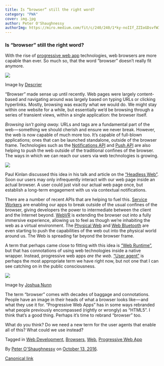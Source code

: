 ```yaml
---
title: Is “browser” still the right word?
category: "PWA"
cover: img.jpg
author: Peter O'Shaughnessy
authorImg: https://miro.medium.com/fit/c/240/240/1*ky-noIIf_ZZIoGDsvfW3AA.jpeg
---
```


### Is “browser” still the right word?

With the rise of [progressive web app](https://www.smashingmagazine.com/2016/09/the-building-blocks-of-progressive-web-apps/) technologies, web browsers are more capable than ever. So much so, that the word “browser” doesn’t really fit anymore.

![](https://cdn-images-1.medium.com/max/600/1*hnYvoNDhV2Jg_uTv-F2_IA.jpeg)

Image by [Descrier](http://descrier.co.uk/)

“Browser” made sense up until recently. Web pages were largely content-based and navigating around was largely based on typing URLs or clicking hyperlinks. Mostly, browsing was exactly what we would do. We might stay within one website for a while, but essentially we’d be browsing through a series of transient views, within a single application: the browser itself.

_Browsing isn’t going away._ URLs and <a> tags are a fundamental part of the web — something we should cherish and ensure we never break. However, the web is now capable of much more too. It’s capable of full-blown applications; ones that can be launched standalone, outside of the browser frame. Technologies such as the [Notifications API](https://developer.mozilla.org/en-US/docs/Web/API/Notifications_API) and [Push API](https://www.w3.org/TR/push-api/) are also helping to push the web outside of the traditional confines of the browser. The ways in which we can reach our users via web technologies is growing.

![](https://cdn-images-1.medium.com/max/800/1*IHvqpYlTUITHYAs4ZH1vbA.png)

Paul Kinlan discussed this idea in his talk and article on the [“Headless Web”](https://paul.kinlan.me/the-headless-web/). Soon our users may only infrequently interact with our web page inside an actual browser. A user could just visit our actual web page once, but establish a long-term engagement with us via contextual notifications.

There are a number of recent APIs that are helping to fuel this. [Service Workers](https://developer.mozilla.org/en/docs/Web/API/Service_Worker_API) are enabling our apps to break outside of the usual confines of the browser, giving developers the power to intermediate between the client and the Internet beyond. [WebVR](https://webvr.info/) is extending the browser out into a fully immersive experience, allowing us to feel as though we’re inhabiting the web as a virtual environment. The [Physical Web](https://google.github.io/physical-web/) and [Web Bluetooth](https://developer.mozilla.org/en-US/docs/Web/API/Web_Bluetooth_API) are even starting to push the capabilities of the web out into the physical world around us. The Web is spreading far beyond the browser frame.

A term that perhaps came close to fitting with this idea is [“Web Runtime”](https://wiki.mozilla.org/Apps/WebRT), but that has connotations of using web technologies inside a native wrapper. Instead, progressive web apps _are the web_. [“User agent”](https://en.wikipedia.org/wiki/User_agent) is perhaps the most appropriate term we have right now, but not one that I can see catching on in the public consciousness.

![](https://cdn-images-1.medium.com/max/600/1*_QnuINukIw1MxkGKqvJSew.png)

Image by [Joshua Nunn](https://www.flickr.com/photos/joshnunn)

The term “browser” comes with decades of baggage and connotations. People have an image in their heads of what a browser looks like — and what they use it for. “Progressive Web Apps” has in some ways rebranded what people previously encompassed (rightly or wrongly) as “HTML5”. I think that’s a good thing. Perhaps it’s time to rebrand “browser” too.

What do you think? Do we need a new term for the user agents that enable all of this? What could we use instead?

Tagged in [Web Development](https://medium.com/tag/web-development), [Browsers](https://medium.com/tag/browsers), [Web](https://medium.com/tag/web), [Progressive Web App](https://medium.com/tag/progressive-web-app)

By [Peter O'Shaughnessy](https://medium.com/@poshaughnessy) on [October 13, 2016](https://medium.com/p/6815f93b866c).

[Canonical link](https://medium.com/@poshaughnessy/is-browser-still-the-right-word-6815f93b866c)
